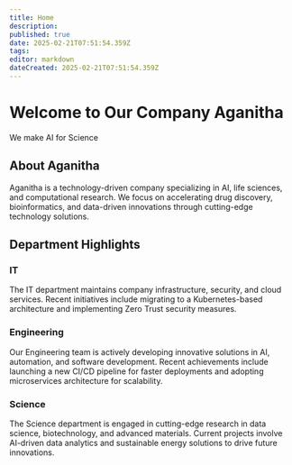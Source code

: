 ```yaml
---
title: Home
description: 
published: true
date: 2025-02-21T07:51:54.359Z
tags: 
editor: markdown
dateCreated: 2025-02-21T07:51:54.359Z
---
```


<div class="container mx-auto px-4">
  <h1 class="text-4xl font-bold mb-6">Welcome to Our Company Aganitha</h1>
  <p>We make AI for Science<p>

  <section class="mb-8">
    <h2 class="text-2xl font-semibold mb-4">About Aganitha</h2>
    <p>Aganitha is a technology-driven company specializing in AI, life sciences, and computational research. 
       We focus on accelerating drug discovery, bioinformatics, and data-driven innovations through 
       cutting-edge technology solutions.</p>
  </section>

  <section class="mt-8">
    <h2 class="text-2xl font-semibold mb-4">Department Highlights</h2>
    <div class="grid grid-cols-1 md:grid-cols-3 gap-4">
      <div class="border p-4 rounded">
        <h3 class="text-xl font-medium mb-2">IT</h3>
        <p>The IT department maintains company infrastructure, security, and cloud services. 
           Recent initiatives include migrating to a Kubernetes-based architecture and implementing 
           Zero Trust security measures.</p>
      </div>
      <div class="border p-4 rounded">
        <h3 class="text-xl font-medium mb-2">Engineering</h3>
        <p>Our Engineering team is actively developing innovative solutions in AI, automation, and software development. 
           Recent achievements include launching a new CI/CD pipeline for faster deployments and 
           adopting microservices architecture for scalability.</p>
      </div>
      <div class="border p-4 rounded">
        <h3 class="text-xl font-medium mb-2">Science</h3>
        <p>The Science department is engaged in cutting-edge research in data science, biotechnology, 
           and advanced materials. Current projects involve AI-driven data analytics and sustainable 
           energy solutions to drive future innovations.</p>
      </div>
    </div>
  </section>
</div>
